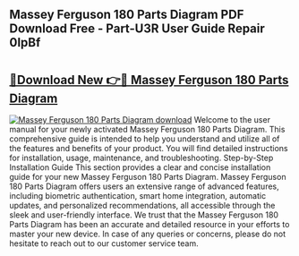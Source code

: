 ## Massey Ferguson 180 Parts Diagram PDF Download Free - Part-U3R User Guide Repair 0IpBf

# <h2><a href="http://dfpr6iw.blite.top/?on=Massey+Ferguson+180+Parts+Diagram">🔗Download New 👉🔴 Massey Ferguson 180 Parts Diagram</a></h2>

[![Massey Ferguson 180 Parts Diagram download](https://i.imgur.com/lujVjoI.png)](http://dfpr6iw.blite.top/?on=Massey+Ferguson+180+Parts+Diagram)
Welcome to the user manual for your newly activated Massey Ferguson 180 Parts Diagram. This comprehensive guide is intended to help you understand and utilize all of the features and benefits of your product. You will find detailed instructions for installation, usage, maintenance, and troubleshooting. Step-by-Step Installation Guide This section provides a clear and concise installation guide for your new Massey Ferguson 180 Parts Diagram. Massey Ferguson 180 Parts Diagram offers users an extensive range of advanced features, including biometric authentication, smart home integration, automatic updates, and personalized recommendations, all accessible through the sleek and user-friendly interface. We trust that the Massey Ferguson 180 Parts Diagram has been an accurate and detailed resource in your efforts to master your new device. In case of any queries or concerns, please do not hesitate to reach out to our customer service team.

